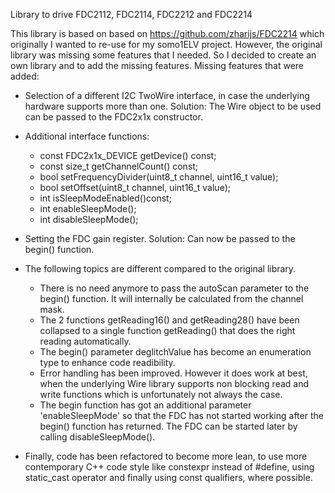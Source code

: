Library to drive FDC2112, FDC2114, FDC2212 and FDC2214

This library is based on based on https://github.com/zharijs/FDC2214 which originally I wanted to re-use for my somo1ELV project. However, the original library was missing some features that I needed. So I decided to create an own library and to add the missing features.
Missing features that were added:

- Selection of a different I2C TwoWire interface, in case the underlying hardware supports more than one. 
Solution: The Wire object to be used can be passed to the FDC2x1x constructor.

- Additional interface functions:
  - const FDC2x1x_DEVICE getDevice() const;
  - const size_t getChannelCount() const;
  - bool setFrequencyDivider(uint8_t channel, uint16_t value);
  - bool setOffset(uint8_t channel, uint16_t value);
  - int isSleepModeEnabled()const;
  - int enableSleepMode();
  - int disableSleepMode();

- Setting the FDC gain register. Solution: Can now be passed to the begin() function.

- The following topics are different compared to the original library.
  - There is no need anymore to pass the autoScan parameter to the begin() function. It will internally be calculated from the channel mask.
  - The 2 functions getReading16() and getReading28() have been collapsed to a single function getReading() that does the right reading automatically.
  - The begin() parameter deglitchValue has become an enumeration type to enhance code readibility.
  - Error handling has been improved. However it does work at best, when the underlying Wire library supports non blocking read and write functions which is unfortunately not always the case.
  - The begin function has got an additional parameter 'enableSleepMode' so that the FDC has not started working after the begin() function has returned. The FDC can be started later by calling disableSleepMode(). 
  
- Finally, code has been refactored to become more lean, to use more contemporary C++ code style like constexpr instead of #define, using static_cast operator and finally using const qualifiers, where possible.
 
